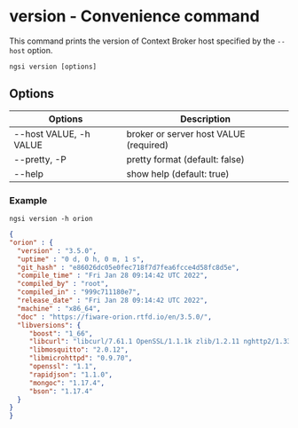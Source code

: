 # version - Convenience command

This command prints the version of Context Broker host specified by the `--host` option.

```console
ngsi version [options]
```

## Options

| Options                | Description                            |
| ---------------------- | -------------------------------------- |
| --host VALUE, -h VALUE | broker or server host VALUE (required) |
| --pretty, -P           | pretty format (default: false)         |
| --help                 | show help (default: true)              |

### Example

```console
ngsi version -h orion
```

```json
{
"orion" : {
  "version" : "3.5.0",
  "uptime" : "0 d, 0 h, 0 m, 1 s",
  "git_hash" : "e86026dc05e0fec718f7d7fea6fcce4d58fc8d5e",
  "compile_time" : "Fri Jan 28 09:14:42 UTC 2022",
  "compiled_by" : "root",
  "compiled_in" : "999c711180e7",
  "release_date" : "Fri Jan 28 09:14:42 UTC 2022",
  "machine" : "x86_64",
  "doc" : "https://fiware-orion.rtfd.io/en/3.5.0/",
  "libversions": {
     "boost": "1_66",
     "libcurl": "libcurl/7.61.1 OpenSSL/1.1.1k zlib/1.2.11 nghttp2/1.33.0",
     "libmosquitto": "2.0.12",
     "libmicrohttpd": "0.9.70",
     "openssl": "1.1",
     "rapidjson": "1.1.0",
     "mongoc": "1.17.4",
     "bson": "1.17.4"
  }
}
}
```
